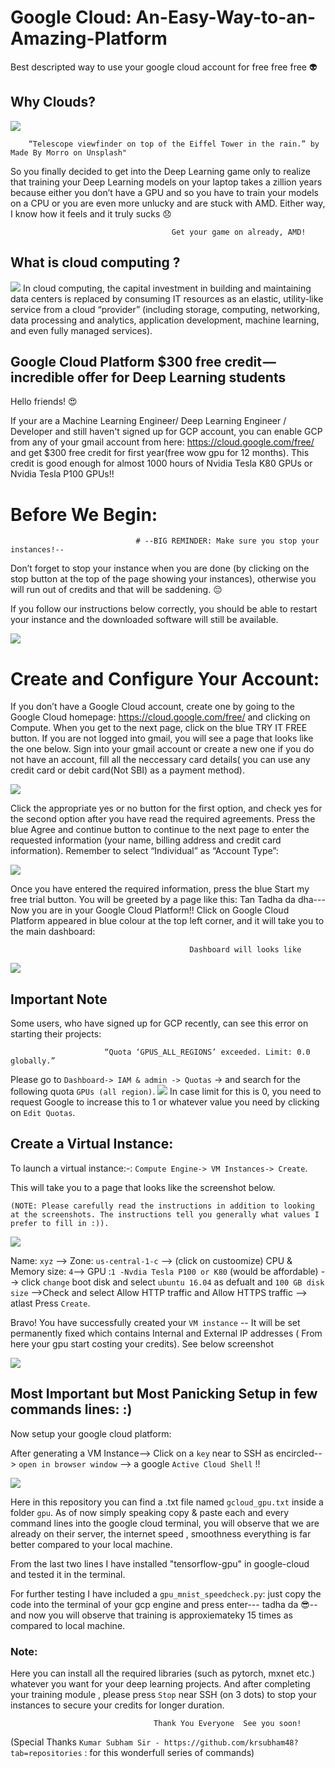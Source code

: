 # Google Cloud: An-Easy-Way-to-an-Amazing-Platform
Best descripted way to use your google cloud account for free free free :alien:


## Why Clouds?

<img src="images/E1.jpeg" />

        “Telescope viewfinder on top of the Eiffel Tower in the rain.” by Made By Morro on Unsplash"



So you finally decided to get into the Deep Learning game only to realize that training your Deep Learning models on your laptop takes a zillion years because either you don’t have a GPU and so you have to train your models on a CPU or you are even more unlucky and are stuck with AMD. Either way, I know how it feels and it truly sucks :disappointed:
       
                                        Get your game on already, AMD!

## What is cloud computing ?

<img src="images/E2.jpg" />
In cloud computing, the capital investment in building and maintaining data centers is replaced by consuming IT resources as an elastic, utility-like service from a cloud “provider” (including storage, computing, networking, data processing and analytics, application development, machine learning, and even fully managed services).
      



## Google Cloud Platform $300 free credit — incredible offer for Deep Learning students

Hello friends! :heart_eyes:

If your are a Machine Learning Engineer/ Deep Learning Engineer / Developer and still haven't signed up for GCP account, you can enable GCP from any of your gmail account from here: https://cloud.google.com/free/ and get $300 free credit for first year(free wow gpu for 12 months). This credit is good enough for almost 1000 hours of Nvidia Tesla K80 GPUs or Nvidia Tesla P100 GPUs!!

# Before We Begin:

                                # --BIG REMINDER: Make sure you stop your instances!--

Don’t forget to stop your instance when you are done (by clicking on the stop button at the top of the page showing your instances), otherwise you will run out of credits and that will be saddening. :pensive:

If you follow our instructions below correctly, you should be able to restart your instance and the downloaded software will still be available.

<img src="images/E3.png" /> 

# Create and Configure Your Account:

If you don’t have a Google Cloud account, create one by going to the Google Cloud homepage: https://cloud.google.com/free/ and clicking on Compute. When you get to the next page, click on the blue TRY IT FREE button. If you are not logged into gmail, you will see a page that looks like the one below. Sign into your gmail account or create a new one if you do not have an account, fill all the neccessary card details( you can use any credit card or debit card(Not SBI) as a payment method).


<img src="images/E4.png" /> 

Click the appropriate yes or no button for the first option, and check yes for the second option after you have read the required agreements. Press the blue Agree and continue button to continue to the next page to enter the requested information (your name, billing address and credit card information). Remember to select “Individual” as “Account Type”:

<img src="images/E5.png" /> 

Once you have entered the required information, press the blue Start my free trial button. You will be greeted by a page like this:
Tan Tadha da dha--- Now you are in  your Google Cloud Platform!! Click on Google Cloud Platform appeared in blue colour at the top left corner, and it will take you to the main dashboard:
 
                                            Dashboard will looks like
 <img src="images/E6.png" /> 
 
 ## Important Note

Some users, who have signed up for GCP recently, can see this error on starting their projects:

                         “Quota ‘GPUS_ALL_REGIONS’ exceeded. Limit: 0.0 globally.” 

Please go to `Dashboard-> IAM & admin -> Quotas` -> and search for the following quota `GPUs (all region)`.
<img src="images/E7.png" /> 
In case limit for this is 0, you need to request Google to increase this to 1 or whatever value you need by clicking on `Edit Quotas`.

## Create a Virtual Instance:

To launch a virtual instance:-: `Compute Engine-> VM Instances-> Create`.

This will take you to a page that looks like the screenshot below. 

`(NOTE: Please carefully read the instructions in addition to looking at the screenshots. The instructions tell you generally what values I prefer to fill in :)).`

<img src="images/E8.png" /> 

Name: `xyz` --> Zone: `us-central-1-c` --> (click on custoomize) CPU & Memory size: `4`--> GPU :`1 -Nvdia Tesla P100 or K80` (would be affordable) --> click `change` boot disk and select `ubuntu 16.04` as defualt and `100 GB disk size` -->Check and select Allow HTTP traffic and Allow HTTPS traffic --> atlast Press `Create`.

Bravo! You have successfully created your `VM instance` -- It will be set permanently fixed which contains Internal and External IP addresses ( From here your gpu start costing your credits). See below screenshot

 <img src="images/E9.png" /> 
 
 ## Most Important but Most Panicking Setup in few commands lines: :)
 
 Now setup your google cloud platform:
 
 After generating a VM Instance--> Click on a `key` near to SSH as encircled--> `open in browser window` --> a google `Active Cloud Shell` !!
 
 
 <img src="images/E10.png" /> 
 
Here in this repository you can find a .txt file named `gcloud_gpu.txt` inside a folder `gpu`. As of now simply speaking copy & paste each and every command lines into the google cloud terminal, you will observe that we are already on their server, the internet speed , smoothness everything is far better compared to your local machine.

From the last two lines I have installed "tensorflow-gpu" in google-cloud and tested it in the terminal. 
 
For further testing I have included a `gpu_mnist_speedcheck.py`: just copy the code into the terminal of your gcp engine and press enter--- tadha da :sunglasses:-- and now you will observe that training is approxiemateky 15 times as compared to local machine.

### Note: 

Here you can install all the required libraries (such as pytorch, mxnet etc.) whatever you want for your deep learning projects.
And after completing your training module , please press `Stop` near SSH (on 3 dots) to stop your instances to secure your credits for longer duration. 

                                    Thank You Everyone  See you soon!
  
 (Special Thanks `Kumar Subham Sir - https://github.com/krsubham48?tab=repositories` : for this wonderfull series of commands) 
